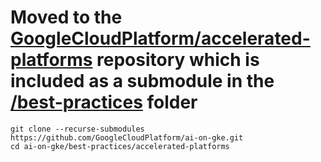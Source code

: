 # Moved to the [GoogleCloudPlatform/accelerated-platforms](https://github.com/GoogleCloudPlatform/accelerated-platforms/blob/main/docs/platforms/gke-aiml/README.md) repository which is included as a submodule in the [/best-practices](/best-practices) folder

```
git clone --recurse-submodules https://github.com/GoogleCloudPlatform/ai-on-gke.git
cd ai-on-gke/best-practices/accelerated-platforms
```
